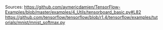 Sources:
https://github.com/aymericdamien/TensorFlow-Examples/blob/master/examples/4_Utils/tensorboard_basic.py#L82
https://github.com/tensorflow/tensorflow/blob/r1.4/tensorflow/examples/tutorials/mnist/mnist_softmax.py
